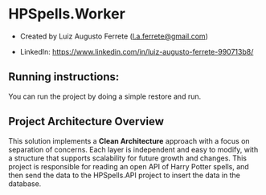 # HPSpells.Worker

- Created by Luiz Augusto Ferrete (l.a.ferrete@gmail.com)

- LinkedIn: https://www.linkedin.com/in/luiz-augusto-ferrete-990713b8/


## Running instructions:
You can run the project by doing a simple restore and run.


## Project Architecture Overview

This solution implements a **Clean Architecture** approach with a focus on separation of concerns. Each layer is independent and easy to modify, with a structure that supports scalability for future growth and changes. 
This project is responsible for reading an open API of Harry Potter spells, and then send the data to the HPSpells.API project to insert the data in the database.
